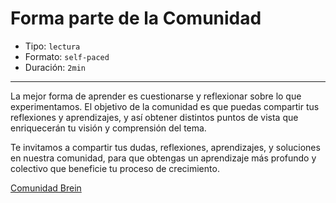 # Forma parte de la Comunidad

* Tipo: `lectura`
* Formato: `self-paced`
* Duración: `2min`

***
La mejor forma de aprender es cuestionarse y reflexionar sobre lo que
experimentamos. El objetivo de la comunidad es que puedas compartir tus
reflexiones y aprendizajes, y así obtener distintos puntos de vista que
enriquecerán tu visión y comprensión del tema.

Te invitamos a compartir tus dudas, reflexiones, aprendizajes, y soluciones en
nuestra comunidad, para que obtengas un aprendizaje más profundo y colectivo que
beneficie tu proceso de crecimiento.

[Comunidad Brein](https://www.yammer.com/breca.net/#/threads/inGroup?type=in_group&feedId=23537139712)
